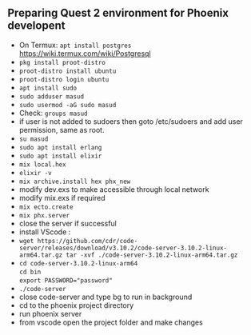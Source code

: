 ## Preparing Quest 2 environment for Phoenix developent

- On Termux: ``apt install postgres`` \
<https://wiki.termux.com/wiki/Postgresql>
- ``pkg install proot-distro``
- ``proot-distro install ubuntu``
- ``proot-distro login ubuntu``
- ``apt install sudo``
- ``sudo adduser masud``
- ``sudo usermod -aG sudo masud``
- Check: ``groups masud``
- if user is not added to sudoers then goto /etc/sudoers and add user permission, same as root.
- ``su masud``
- ``sudo apt install erlang``
- ``sudo apt install elixir``
- ``mix local.hex``
- ``elixir -v``
- ``mix archive.install hex phx_new``
- modify dev.exs to make accessible through local network
- modify mix.exs if required
- ``mix ecto.create``
- ``mix phx.server``
- close the server if successful
- install VScode :
- ``wget https://github.com/cdr/code-server/releases/download/v3.10.2/code-server-3.10.2-linux-arm64.tar.gz
tar -xvf ./code-server-3.10.2-linux-arm64.tar.gz``
- ``cd code-server-3.10.2-linux-arm64`` \
``cd bin`` \
``export PASSWORD="password"``
- ``./code-server``
- close code-server and type bg to run in background
- cd to the phoenix project directory
- run phoenix server
- from vscode open the project folder and make changes
